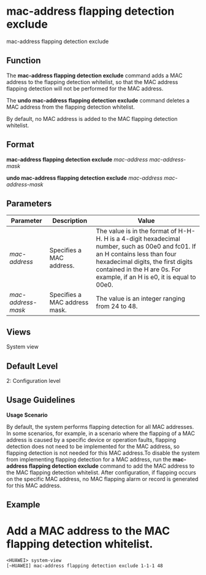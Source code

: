 mac-address flapping detection exclude
======================================

mac-address flapping detection exclude

Function
--------



The **mac-address flapping detection exclude** command adds a MAC address to the flapping detection whitelist, so that the MAC address flapping detection will not be performed for the MAC address.

The **undo mac-address flapping detection exclude** command deletes a MAC address from the flapping detection whitelist.



By default, no MAC address is added to the MAC flapping detection whitelist.


Format
------

**mac-address flapping detection exclude** *mac-address* *mac-address-mask*

**undo mac-address flapping detection exclude** *mac-address* *mac-address-mask*


Parameters
----------

| Parameter | Description | Value |
| --- | --- | --- |
| *mac-address* | Specifies a MAC address. | The value is in the format of H-H-H. H is a 4-digit hexadecimal number, such as 00e0 and fc01. If an H contains less than four hexadecimal digits, the first digits contained in the H are 0s. For example, if an H is e0, it is equal to 00e0. |
| *mac-address-mask* | Specifies a MAC address mask. | The value is an integer ranging from 24 to 48. |



Views
-----

System view


Default Level
-------------

2: Configuration level


Usage Guidelines
----------------

**Usage Scenario**



By default, the system performs flapping detection for all MAC addresses. In some scenarios, for example, in a scenario where the flapping of a MAC address is caused by a specific device or operation faults, flapping detection does not need to be implemented for the MAC address, so flapping detection is not needed for this MAC address.To disable the system from implementing flapping detection for a MAC address, run the **mac-address flapping detection exclude** command to add the MAC address to the MAC flapping detection whitelist. After configuration, if flapping occurs on the specific MAC address, no MAC flapping alarm or record is generated for this MAC address.




Example
-------

# Add a MAC address to the MAC flapping detection whitelist.
```
<HUAWEI> system-view
[~HUAWEI] mac-address flapping detection exclude 1-1-1 48

```